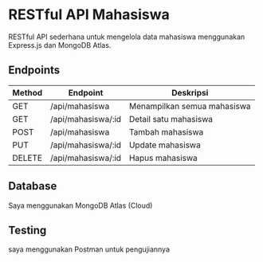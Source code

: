 # RESTful API Mahasiswa

RESTful API sederhana untuk mengelola data mahasiswa menggunakan Express.js dan MongoDB Atlas.

## Endpoints

| Method | Endpoint                 | Deskripsi                      |
|--------|--------------------------|--------------------------------|
| GET    | /api/mahasiswa           | Menampilkan semua mahasiswa    |
| GET    | /api/mahasiswa/:id       | Detail satu mahasiswa          |
| POST   | /api/mahasiswa           | Tambah mahasiswa               |
| PUT    | /api/mahasiswa/:id       | Update mahasiswa               |
| DELETE | /api/mahasiswa/:id       | Hapus mahasiswa                |

## Database
Saya menggunakan MongoDB Atlas (Cloud)

## Testing
saya menggunakan Postman untuk pengujiannya